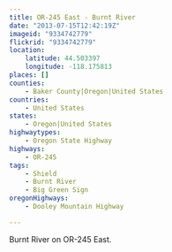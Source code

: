```yaml
---
title: OR-245 East - Burnt River
date: "2013-07-15T12:42:19Z"
imageid: "9334742779"
flickrid: "9334742779"
location:
    latitude: 44.503397
    longitude: -118.175813
places: []
counties:
    - Baker County|Oregon|United States
countries:
    - United States
states:
    - Oregon|United States
highwaytypes:
    - Oregon State Highway
highways:
    - OR-245
tags:
    - Shield
    - Burnt River
    - Big Green Sign
oregonHighways:
    - Dooley Mountain Highway

---
```

Burnt River on OR-245 East.